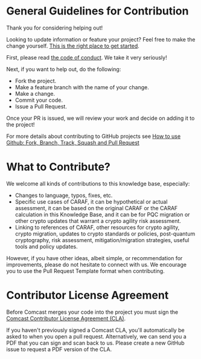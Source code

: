 # General Guidelines for Contribution
Thank you for considering helping out!

Looking to update information or feature your project? Feel free to make the change yourself. [This is the right place to get started](https://github.com/Comcast).

First, please read [the code of conduct](https://github.com/Comcast/Comcast.github.io/blob/main/CODE_OF_CONDUCT.md). We take it very seriously!

Next, if you want to help out, do the following:
- Fork the project.
- Make a feature branch with the name of your change.
- Make a change.
- Commit your code.
- Issue a Pull Request.

Once your PR is issued, we will review your work and decide on adding it to the project!

For more details about contributing to GitHub projects see [How to use Github: Fork, Branch, Track, Squash and Pull Request](http://gun.io/blog/how-to-github-fork-branch-and-pull-request/)

# What to Contribute?
We welcome all kinds of contributions to this knowledge base, especially:
- Changes to language, typos, fixes, etc.
- Specific use cases of CARAF, it can be hypothetical or actual assessment, it can be based on the original CARAF or the CARAF calculation in this Knowledge Base, and it can be for PQC migration or other crypto updates that warrant a crypto agility risk assessment.
- Linking to references of CARAF, other resources for crypto agility, crypto migration, updates to crypto standards or policies, post-quantum cryptography, risk assessment, mitigation/migration strategies, useful tools and policy updates.

However, if you have other ideas, albeit simple, or recommendation for improvements, please do not hesitate to connect with us. We encourage you to use the Pull Request Template format when contributing.

# Contributor License Agreement
Before Comcast merges your code into the project you must sign the [Comcast Contributor License Agreement (CLA)](https://gist.github.com/ComcastOSS/a7b8933dd8e368535378cda25c92d19a).

If you haven't previously signed a Comcast CLA, you'll automatically be asked to when you open a pull request. Alternatively, we can send you a PDF that you can sign and scan back to us. Please create a new GitHub issue to request a PDF version of the CLA.
